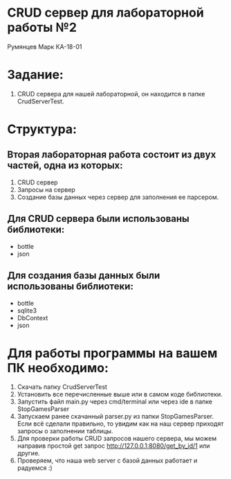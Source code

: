 # CRUD сервер для лабораторной работы №2 
Румянцев Марк КА-18-01

# Задание:
1. CRUD сервера для нашей лабораторной, он находится в папке CrudServerTest.

# Структура:

## Вторая лабораторная работа состоит из двух частей, одна из которых:
1. CRUD сервер 
2. Запросы на сервер
3. Создание базы данных через сервер для заполнения ее парсером.

## Для CRUD сервера были использованы библиотеки:
   - bottle
   - json

## Для создания базы данных были использованы библиотеки:
   - bottle
   - sqlite3
   - DbContext
   - json   

# Для работы программы на вашем ПК необходимо:
1. Скачать папку CrudServerTest
2. Установить все перечисленные выше или в самом коде библиотеки.
3. Запустить файл main.py через cmd/terminal или через ide в папке StopGamesParser
4. Запускаем ранее скачанный parser.py из папки StopGamesParser. Если всё сделали правильно, то увидим как на наш сервер приходят запросы о заполнении таблицы.
5. Для проверки работы CRUD запросов нашего сервера, мы можем направив простой get запрос http://127.0.0.1:8080/get_by_id/1 или другие.
6. Проверяем, что наша web server с базой данных работает и радуемся :)


